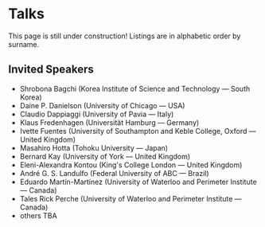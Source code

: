 # Talks

This page is still under construction! Listings are in alphabetic order by surname.

## Invited Speakers

* Shrobona Bagchi (Korea Institute of Science and Technology — South Korea)
* Daine P. Danielson (University of Chicago — USA)
* Claudio Dappiaggi (University of Pavia — Italy)
* Klaus Fredenhagen (Universität Hamburg — Germany)
* Ivette Fuentes (University of Southampton and Keble College, Oxford — United Kingdom)
* Masahiro Hotta (Tohoku University — Japan)
* Bernard Kay (University of York — United Kingdom)
* Eleni-Alexandra Kontou (King's College London — United Kingdom)
* André G. S. Landulfo (Federal University of ABC — Brazil)
* Eduardo Martín-Martínez (University of Waterloo and Perimeter Institute — Canada)
* Tales Rick Perche (University of Waterloo and Perimeter Institute — Canada)
* others TBA
